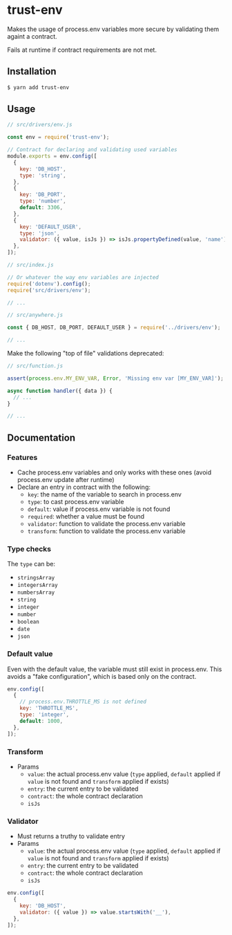 # trust-env

Makes the usage of process.env variables more secure by validating them againt a contract.

Fails at runtime if contract requirements are not met.

## Installation

```bash
$ yarn add trust-env
```

## Usage

```js
// src/drivers/env.js

const env = require('trust-env');

// Contract for declaring and validating used variables
module.exports = env.config([
  {
    key: 'DB_HOST',
    type: 'string',
  },
  {
    key: 'DB_PORT',
    type: 'number',
    default: 3306,
  },
  {
    key: 'DEFAULT_USER',
    type: 'json',
    validator: ({ value, isJs }) => isJs.propertyDefined(value, 'name'),
  },
]);
```

```js
// src/index.js

// Or whatever the way env variables are injected
require('dotenv').config();
require('src/drivers/env');

// ...
```

```js
// src/anywhere.js

const { DB_HOST, DB_PORT, DEFAULT_USER } = require('../drivers/env');

// ...
```

Make the following "top of file" validations deprecated:

```js
// src/function.js

assert(process.env.MY_ENV_VAR, Error, 'Missing env var [MY_ENV_VAR]');

async function handler({ data }) {
  // ...
}

// ...
```

## Documentation

### Features

* Cache process.env variables and only works with these ones (avoid process.env update after runtime)
* Declare an entry in contract with the following:
  * `key`: the name of the variable to search in process.env
  * `type`: to cast process.env variable
  * `default`: value if process.env variable is not found
  * `required`: whether a value must be found
  * `validator`: function to validate the process.env variable
  * `transform`: function to validate the process.env variable

### Type checks

The `type` can be:

* `stringsArray`
* `integersArray`
* `numbersArray`
* `string`
* `integer`
* `number`
* `boolean`
* `date`
* `json`

### Default value

Even with the default value, the variable must still exist in process.env.
This avoids a "fake configuration", which is based only on the contract.

```js
env.config([
  {
    // process.env.THROTTLE_MS is not defined
    key: 'THROTTLE_MS',
    type: 'integer',
    default: 1000,
  },
]);
```

### Transform

* Params
  * `value`: the actual process.env value (`type` applied, `default` applied if `value` is not found and `transform` applied if exists)
  * `entry`: the current entry to be validated
  * `contract`: the whole contract declaration
  * `isJs`

### Validator

* Must returns a truthy to validate entry
* Params
  * `value`: the actual process.env value (`type` applied, `default` applied if `value` is not found and `transform` applied if exists)
  * `entry`: the current entry to be validated
  * `contract`: the whole contract declaration
  * `isJs`

```js
env.config([
  {
    key: 'DB_HOST',
    validator: ({ value }) => value.startsWith('__'),
  },
]);
```
